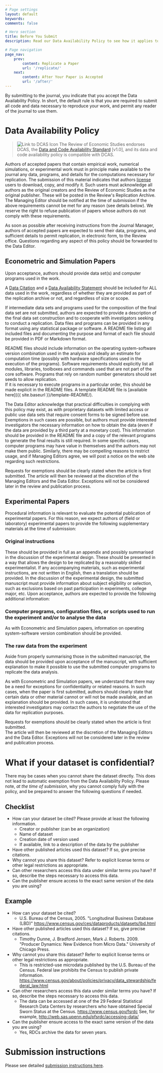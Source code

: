 ```yaml
---
# Page settings
layout: default
keywords:
comments: false

# Hero section
title: Before You Submit
description: Read our Data Availability Policy to see how it applies to your research.

# Page navigation
page_nav:
    prev:
        content: Replicate a Paper
        url: '/replicate/'
    next:
        content: After Your Paper is Accepted
        url: '/after/'
---
```

By submitting to the journal, you indicate that you accept the Data Availability Policy. In short, the default rule is that you are required to submit all code and data necessary to reproduce your work, and permit any reader of the journal to use them.

# Data Availability Policy

> ![Link to DCAS Icon](https://datacodestandard.org/assets/img/DCAS-1.0.png) 
> The Review of Economic Studies endorses DCAS, 
> the [Data and Code Availability Standard](https://datacodestandard.org/)
> [v1.0], and its data and code availability policy is 
> compatible with DCAS.

Authors of accepted papers that contain empirical work, numerical simulations, or experimental work must in principle make available to the journal any data, programs, and details for the computations necessary for replication.
The submission of this material indicates that authors [license](https://social-science-data-editors.github.io/guidance/Licensing_guidance.html) users to download, copy, and modify it.
Such users must acknowledge all authors as the original creators and the Review of Economic Studies as the original publisher.
These will be posted in the Review's Replication Archive.
The Managing Editor should be notified at the time of submission if the above requirements cannot be met for any reason (see details below).
We reserve the right to refuse publication of papers whose authors do not comply with these requirements.

As soon as possible after receiving instructions from the Journal Manager, authors of accepted papers are expected to send their data, programs, and sufficient details to permit replication, in electronic form, to the Review office.
Questions regarding any aspect of this policy should be forwarded to the Data Editor.

## Econometric and Simulation Papers

Upon acceptance, authors should provide data set(s) and computer programs used in the work.

A [Data Citation](https://social-science-data-editors.github.io/guidance/Data_citation_guidance.html) and a [Data Availability Statement](https://academic.oup.com/journals/pages/authors/preparing_your_manuscript/research-data-policy#data2) should be included for ALL data used in the work, regardless of whether they are provided as part of the replication archive or not, and regardless of size or scope.

If intermediate data sets and programs used for the composition of the final data set are not submitted, authors are expected to provide a description of the final data set construction and to cooperate with investigators seeking to conduct a replication.
Data files and programs can be provided in any format using any statistical package or software.
A README file listing all included files and documenting the purpose and format of each file should be provided in PDF or Markdown format.

README files should include information on the operating system-software version combination used in the analysis and ideally an estimate for computation time (possibly with hardware specifications used in the execution of the programs).
Software requirements should explicitly list all modules, libraries, toolboxes and commands used that are not part of the core software.
Programs that rely on random number generators should set seeds to allow replication.  
If it is necessary to execute programs in a particular order, this should be made explicit in the README files.
A template README file is [available here]({{ site.baseurl }}/template-README/).

The Data Editor acknowledge that practical difficulties in complying with this policy may exist, as with proprietary datasets with limited access or public use data sets that require consent forms to be signed before use.
Exemptions in such cases are possible, but authors must provide interested investigators the necessary information on how to obtain the data (even if the data are provided by a third party at a monetary cost).
This information should be provided in the README file and a copy of the relevant programs to generate the final results is still required.
In some specific cases, computer programs may have value in themselves and the authors may not make them public.
Similarly, there may be compelling reasons to restrict usage, and if Managing Editors agree, we will post a notice on the web site regarding such restrictions.

Requests for exemptions should be clearly stated when the article is first submitted.  The article will then be reviewed at the discretion of the Managing Editors and the Data Editor. Exceptions will not be considered later in the review and publication process.

## Experimental Papers

Procedural information is relevant to evaluate the potential publication of experimental papers.
For this reason, we expect authors of (field or laboratory) experimental papers to provide the following supplementary materials at the time of submission:

### Original instructions
These should be provided in full as an appendix and possibly summarised in the discussion of the experimental design.
These should be presented in a way that allows the design to be replicated by a reasonably skilled experimentalist.
If any accompanying materials, such as experimental instructions, are not written in English, then a translation should be provided.
In the discussion of the experimental design, the submitted manuscript must provide information about subject eligibility or selection, such as exclusions based on past participation in experiments, college major, etc.
Upon acceptance, authors are expected to provide the following additional information:

### Computer programs, configuration files, or scripts used to run the experiment and/or to analyse the data
As with Econometric and Simulation papers, information on operating system-software version combination should be provided.
### The raw data from the experiment
Aside from properly summarising those in the submitted manuscript, the data should be provided upon acceptance of the manuscript, with sufficient explanation to make it possible to use the submitted computer programs to replicate the data analysis.

As with Econometric and Simulation papers, we understand that there may be a need for exceptions for confidentiality or related reasons.
In such cases, when the paper is first submitted, authors should clearly state that certain data or other material cannot or will not be made available, and an explanation should be provided.
In such cases, it is understood that interested investigators may contact the authors to negotiate the use of the data for replication purposes.

Requests for exemptions should be clearly stated when the article is first submitted.  
The article will then be reviewed at the discretion of the Managing Editors and the Data Editor.
Exceptions will not be considered later in the review and publication process.

# What if your dataset is confidential?
There may be cases when you cannot share the dataset directly. This does not lead to automatic exemption from the Data Availability Policy. Please note, *at the time of submission*, why you cannot comply fully with the policy, and be prepared to answer the following questions if needed. 
## Checklist
- How can your dataset be cited? Please provide at least the following information.
    - Creator or publisher (can be an organization)
    - Name of dataset
    - Creation date of version used
    - If available, link to a description of the data by the publisher
- Have other published articles used this dataset? If so, give precise citations.
- Why cannot you share this dataset? Refer to explicit license terms or other legal restrictions as appropriate.
- Can other researchers access this data under similar terms you have? If so, describe the steps necessary to access this data.
- Can the publisher ensure access to the exact same version of the data you are using?

## Example
- How can your dataset be cited? 
    - U.S. Bureau of the Census, 2005. "Longitudinal Business Database (LBD)" https://www.census.gov/ces/dataproducts/datasets/lbd.html
- Have other published articles used this dataset? If so, give precise citations.
    -  Timothy Dunne, J. Bradford Jensen, Mark J. Roberts. 2009. "Producer Dynamics: New Evidence from Micro Data." University of Chicago Press.
- Why cannot you share this dataset? Refer to explicit license terms or other legal restrictions as appropriate.
    - This is restricted-use microdata published by the U.S. Bureau of the Census. Federal law prohibits the Census to publish private information. https://www.census.gov/about/policies/privacy/data_stewardship/federal_law.html
- Can other researchers access this data under similar terms you have? If so, describe the steps necessary to access this data.
    - The data can be accessed at one of the 29 Federal Statistical Research Data Centers by researchers who have obtained Special Sworn Status at the Census. https://www.census.gov/fsrdc See, for example, http://web.sas.upenn.edu/pfsrdc/accessing-data/
- Can the publisher ensure access to the exact same version of the data you are using?
    - Yes, RDCs archive the data for seven years.

# Submission instructions
Please see detailed [submission instructions here](https://www.restud.com/submissions/).
